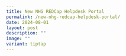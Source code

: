 ```yaml
---
title: New NHG REDCap Helpdesk Portal
permalink: /new-nhg-redcap-helpdesk-portal/
date: 2024-08-01
layout: post
description: ""
image: ""
variant: tiptap
---
```

